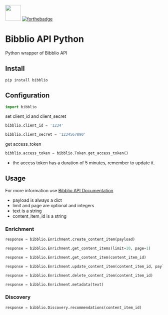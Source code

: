 <img src="https://www.proversity.org/img/apple-touch-icon.png" width="50px"> [![forthebadge](http://forthebadge.com/images/badges/built-with-love.svg)](http://proversity.org)

# Bibblio API Python
Python wrapper of Bibblio API

## Install
```pip install bibblio```

## Configuration
```python
import bibblio
```

set client_id and client_secret

```python
bibblio.client_id = '1234'
```

```python
bibblio.client_secret = '1234567890'
```

get access_token

```python
bibblio.access_token = bibblio.Token.get_access_token()
```

* the access token has a duration of 5 minutes, remember to update it.

## Usage

For more information use [Bibblio API Documentation](http://docs.bibblio.apiary.io/)
* payload is always a dict
* limit and page are optional and integers
* text is a string
* content_item_id is a string

### Enrichment

```python
response = bibblio.Enrichment.create_content_item(payload)
```

```python
response = bibblio.Enrichment.get_content_items(limit=10, page=1)
```

```python
response = bibblio.Enrichment.get_content_item(content_item_id)
```

```python
response = bibblio.Enrichment.update_content_item(content_item_id, payload)
```

```python
response = bibblio.Enrichment.delete_content_item(content_item_id)
```

```python
response = bibblio.Enrichment.metadata(text)
```

### Discovery

```python
response = bibblio.Discovery.recommendations(content_item_id)
```
